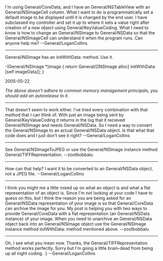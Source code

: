 I'm using General/CoreData, and I have an General/NSTableView with an General/NSImageCell column. What I want to do is programmatically set a default image to be displayed until it is changed by the end user. I have subclassed my controller and set it up to where it sets a value right after creation of a new object using General/KeyValueCoding. What I need to know is how to change an General/NSImage to General/NSData so that the General/NSImageCell can understand it when the program runs. Can anyone help me? --General/LoganCollins

---- 

General/NSImage has an initWithData: method.  Use it.

    
-(General/NSImage *)image
{
    return General/[[NSImage alloc] initWithData:[self imageData]];
}


2005-05-22

*The above doesn't adhere to common memory management principals, you should add an autorelease to it.*

----

That doesn't seem to work either. I've tried every combination with that method that I can think of. With just an image being sent by General/KeyValueCoding it returns in the log that it recieved General/NSImage and needs General/NSData. So I need a way to convert the General/NSImage to an actual General/NSData object. Is that what that code does and I just don't see it right? --General/LoganCollins


----

See General/NSImageToJPEG or use the General/NSImage instance method General/TIFFRepresentation. --zootbobbalu

----

How can that help? I want it to be converted to an General/NSData object, not a JPEG file. --General/LoganCollins

----

I think you might me a little mixed up on what an object is and what a flat representation of an object is. Since I'm not looking at your code I have to guess on this, but I think the reason you are being asked for an General/NSData representation of your image is so that General/CoreData can archive the image for you. My post is helping you with two ways to provide General/CoreData with a flat representation (an General/NSData instance) of your image. When you need to unarchive an General/NSData object back into an General/NSImage object use the General/NSImage instance method     initWithData: method mentioned above. --zootbobbalu

----

Oh, I see what you mean now. Thanks, the General/TIFFRepresentation method works perfectly. Sorry but I'm going a little brain-dead from being up all night coding. :) --General/LoganCollins